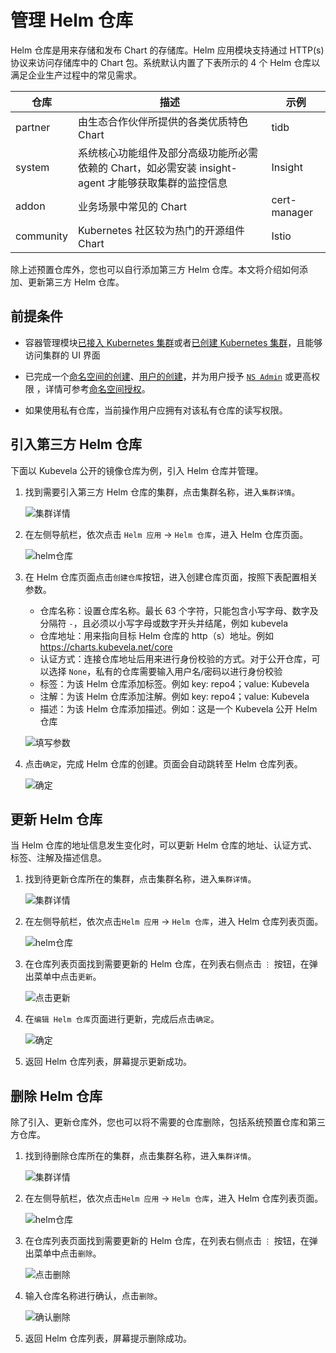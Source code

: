 # 管理 Helm 仓库

Helm 仓库是用来存储和发布 Chart 的存储库。Helm 应用模块支持通过 HTTP(s) 协议来访问存储库中的 Chart 包。系统默认内置了下表所示的 4 个 Helm 仓库以满足企业生产过程中的常见需求。

| 仓库      | 描述                                                         | 示例  |
| --------- | ------------------------------------------------------------ | ------------ |
| partner   | 由生态合作伙伴所提供的各类优质特色 Chart                     | tidb         |
| system    | 系统核心功能组件及部分高级功能所必需依赖的 Chart，如必需安装 insight-agent 才能够获取集群的监控信息| Insight      |
| addon     | 业务场景中常见的 Chart                                       | cert-manager |
| community | Kubernetes 社区较为热门的开源组件 Chart                      | Istio        |

除上述预置仓库外，您也可以自行添加第三方 Helm 仓库。本文将介绍如何添加、更新第三方 Helm 仓库。

## 前提条件

- 容器管理模块[已接入 Kubernetes 集群](../clusters/integrate-cluster.md)或者[已创建 Kubernetes 集群](../clusters/create-cluster.md)，且能够访问集群的 UI 界面

- 已完成一个[命名空间的创建](../namespaces/createns.md)、[用户的创建](../../../ghippo/user-guide/access-control/user.md)，并为用户授予 [`NS Admin`](../permissions/permission-brief.md#ns-admin) 或更高权限 ，详情可参考[命名空间授权](../permissions/cluster-ns-auth.md)。

- 如果使用私有仓库，当前操作用户应拥有对该私有仓库的读写权限。

## 引入第三方 Helm 仓库

下面以 Kubevela 公开的镜像仓库为例，引入 Helm 仓库并管理。

1. 找到需要引入第三方 Helm 仓库的集群，点击集群名称，进入`集群详情`。

    ![集群详情](../../images/crd01.png)

2. 在左侧导航栏，依次点击 `Helm 应用` -> `Helm 仓库`，进入 Helm 仓库页面。

    ![helm仓库](../../images/helmrepo01.png)

3. 在 Helm 仓库页面点击`创建仓库`按钮，进入创建仓库页面，按照下表配置相关参数。

    - 仓库名称：设置仓库名称。最长 63 个字符，只能包含小写字母、数字及分隔符 `-`，且必须以小写字母或数字开头并结尾，例如 kubevela
    - 仓库地址：用来指向目标 Helm 仓库的 http（s）地址。例如 <https://charts.kubevela.net/core>
    - 认证方式：连接仓库地址后用来进行身份校验的方式。对于公开仓库，可以选择 `None`，私有的仓库需要输入用户名/密码以进行身份校验
    - 标签：为该 Helm 仓库添加标签。例如 key: repo4；value: Kubevela
    - 注解：为该 Helm 仓库添加注解。例如 key: repo4；value: Kubevela
    - 描述：为该 Helm 仓库添加描述。例如：这是一个 Kubevela 公开 Helm 仓库

    ![填写参数](../../images/helmrepo02.png)

4. 点击`确定`，完成 Helm 仓库的创建。页面会自动跳转至 Helm 仓库列表。

    ![确定](../../images/helmrepo03.png)

## 更新 Helm 仓库

当 Helm 仓库的地址信息发生变化时，可以更新 Helm 仓库的地址、认证方式、标签、注解及描述信息。

1. 找到待更新仓库所在的集群，点击集群名称，进入`集群详情`。

    ![集群详情](../../images/crd01.png)

2. 在左侧导航栏，依次点击`Helm 应用` -> `Helm 仓库`，进入 Helm 仓库列表页面。

    ![helm仓库](../../images/helmrepo01.png)

3. 在仓库列表页面找到需要更新的 Helm 仓库，在列表右侧点击 `⋮` 按钮，在弹出菜单中点击`更新`。

    ![点击更新](../../images/helmrepo04.png)

4. 在`编辑 Helm 仓库`页面进行更新，完成后点击`确定`。

    ![确定](../../images/helmrepo05.png)

5. 返回 Helm 仓库列表，屏幕提示更新成功。

## 删除 Helm 仓库

除了引入、更新仓库外，您也可以将不需要的仓库删除，包括系统预置仓库和第三方仓库。

1. 找到待删除仓库所在的集群，点击集群名称，进入`集群详情`。

    ![集群详情](../../images/crd01.png)

2. 在左侧导航栏，依次点击`Helm 应用` -> `Helm 仓库`，进入 Helm 仓库列表页面。

    ![helm仓库](../../images/helmrepo01.png)

3. 在仓库列表页面找到需要更新的 Helm 仓库，在列表右侧点击 `⋮` 按钮，在弹出菜单中点击`删除`。

    ![点击删除](../../images/helmrepo07.png)

4. 输入仓库名称进行确认，点击`删除`。

    ![确认删除](../../images/helmrepo08.png)

5. 返回 Helm 仓库列表，屏幕提示删除成功。
